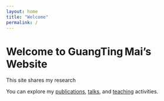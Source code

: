 ```yaml
---
layout: home
title: "Welcome"
permalink: /
---
```


<h1>Welcome to GuangTing Mai’s Website</h1>
<p>
This site shares my research
</p>

<p>
You can explore my <a href="/publications/">publications</a>, <a href="/talks/">talks</a>, and <a href="/teaching/">teaching</a> activities.
</p>

